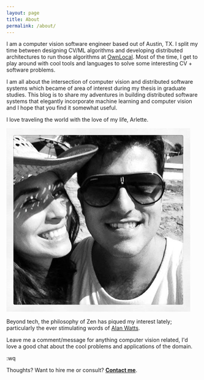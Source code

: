 ```yaml
---
layout: page
title: About
permalink: /about/
---
```


I am a computer vision software engineer based out of Austin, TX. I split my
time between designing CV/ML algorithms and developing distributed architectures
to run those algorithms at [OwnLocal](http://ownlocal.com). Most of the time, I get to
play around with cool tools and languages to solve some interesting CV + software problems.

I am all about the intersection of computer vision and distributed software systems which became of area of interest during my thesis in graduate studies. This blog is to share my adventures in building distributed software systems that elegantly incorporate machine learning and computer vision and I hope that you find it somewhat useful.

I love traveling the world with the love of my life, Arlette.

![Arlette and I](/public/images/about.jpg)

Beyond tech, the philosophy of Zen has piqued my interest lately; particularly the ever stimulating words of [Alan Watts](https://en.wikipedia.org/wiki/Alan_Watts).

Leave me a comment/message for anything computer vision related, I'd love a good chat about the cool problems and applications of the domain.

:wq


Thoughts? Want to hire me or consult?
[**Contact me**](/contact).

